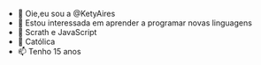 - 👋 Oie,eu sou a @KetyAires
- 👀 Estou interessada em aprender a programar novas linguagens
- 🌱 Scrath e JavaScript
- 💞️ Católica
- 📫 Tenho 15 anos


<!---
KetyAires/KetyAires is a ✨ special ✨ repository because its `README.md` (this file) appears on your GitHub profile.
You can click the Preview link to take a look at your changes.
--->
